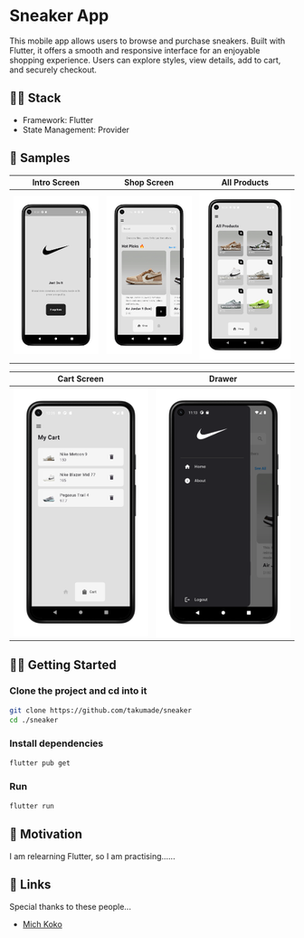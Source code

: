 # Sneaker App

This mobile app allows users to browse and purchase sneakers. Built with Flutter, it offers a smooth and responsive interface for an enjoyable shopping experience. Users can explore styles, view details, add to cart, and securely checkout.

## 👨‍💻 Stack

- Framework: Flutter
- State Management: Provider


## 🧬 Samples

| Intro Screen | Shop Screen | All Products |
|---------|---------|---------|
|    ![Intro Screen](./mockups/m1.png)     | ![Shop Screen](./mockups/m2.png)        |  ![All Products Screen](./mockups/m3.png)       |   

| Cart Screen | Drawer | 
|---------|---------|
|    ![Intro Screen](./mockups/m4.png)     | ![Shop Screen](./mockups/m5.png)        |  

## 💪🏼 Getting Started

### Clone the project and cd into it

```bash
git clone https://github.com/takumade/sneaker
cd ./sneaker
```

### Install dependencies

```bash
flutter pub get
```

### Run

```bash
flutter run
```

## 🌻 Motivation

I am relearning Flutter, so I am practising......

## 🔗 Links

Special thanks to these people...

- [Mich Koko](https://github.com/mitchkoko)
